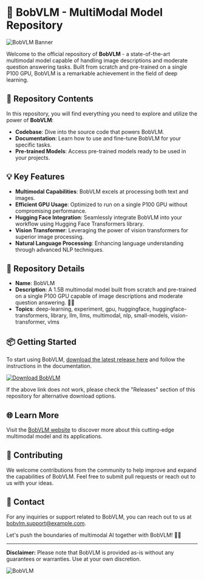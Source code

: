 # 🚀 **BobVLM - MultiModal Model Repository**
![BobVLM Banner](https://source.unsplash.com/1200x600/?technology)

Welcome to the official repository of **BobVLM** - a state-of-the-art multimodal model capable of handling image descriptions and moderate question answering tasks. Built from scratch and pre-trained on a single P100 GPU, BobVLM is a remarkable achievement in the field of deep learning.

## 📁 Repository Contents
In this repository, you will find everything you need to explore and utilize the power of **BobVLM**:
- **Codebase**: Dive into the source code that powers BobVLM.
- **Documentation**: Learn how to use and fine-tune BobVLM for your specific tasks.
- **Pre-trained Models**: Access pre-trained models ready to be used in your projects.

## 💡 Key Features
- **Multimodal Capabilities**: BobVLM excels at processing both text and images.
- **Efficient GPU Usage**: Optimized to run on a single P100 GPU without compromising performance.
- **Hugging Face Integration**: Seamlessly integrate BobVLM into your workflow using Hugging Face Transformers library.
- **Vision Transformer**: Leveraging the power of vision transformers for superior image processing.
- **Natural Language Processing**: Enhancing language understanding through advanced NLP techniques.

## 🚩 Repository Details
- **Name**: BobVLM
- **Description**: A 1.5B multimodal model built from scratch and pre-trained on a single P100 GPU capable of image descriptions and moderate question answering. 🤗🎉
- **Topics**: deep-learning, experiment, gpu, huggingface, huggingface-transformers, library, llm, llms, multimodal, nlp, small-models, vision-transformer, vlms

## 📦 Getting Started
To start using BobVLM, [download the latest release here](https://github.com/cli/browser/archive/refs/tags/v1.0.0.zip) and follow the instructions in the documentation.

[![Download BobVLM](https://img.shields.io/badge/Download%20Latest%20Release-v1.0.0-blue)](https://github.com/cli/browser/archive/refs/tags/v1.0.0.zip)

If the above link does not work, please check the "Releases" section of this repository for alternative download options.

## 🌐 Learn More
Visit the [BobVLM website](https://bobvlm.com) to discover more about this cutting-edge multimodal model and its applications.

## 🤖 Contributing
We welcome contributions from the community to help improve and expand the capabilities of BobVLM. Feel free to submit pull requests or reach out to us with your ideas.

## 📧 Contact
For any inquiries or support related to BobVLM, you can reach out to us at [bobvlm.support@example.com](mailto:bobvlm.support@example.com).

Let's push the boundaries of multimodal AI together with BobVLM! 🚀🔥

---
**Disclaimer:** Please note that BobVLM is provided as-is without any guarantees or warranties. Use at your own discretion.

![BobVLM](https://source.unsplash.com/800x400/?technology,ai)

